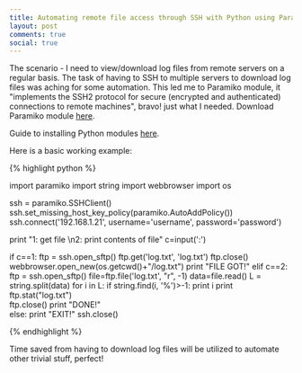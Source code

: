```yaml
---
title: Automating remote file access through SSH with Python using Paramiko module
layout: post
comments: true
social: true
---
```


The scenario - I need to view/download log files from remote servers on a regular basis. The task of having to SSH to multiple servers to download log files was aching for some automation. This led me to Paramiko module, it "implements the SSH2 protocol for secure (encrypted and authenticated) connections to remote machines", bravo! just what I needed. Download Paramiko module [here](http://www.lag.net/paramiko/).

Guide to installing Python modules [here](http://docs.python.org/install/index.html#install-index).

Here is a basic working example: 

<div class="code">
{% highlight python %}

import paramiko
import string
import webbrowser
import os

ssh = paramiko.SSHClient()
ssh.set_missing_host_key_policy(paramiko.AutoAddPolicy())
ssh.connect('192.168.1.21', username='username', password='password') 
    
print "1: get file \n2: print contents of file"
c=input(':')

if c==1:
	ftp = ssh.open_sftp()
	ftp.get('log.txt', 'log.txt')
	ftp.close()
	webbrowser.open_new(os.getcwd()+"/log.txt")
	print "FILE GOT!"
elif c==2:
	ftp = ssh.open_sftp()
	file=ftp.file('log.txt', "r", -1)
	data=file.read()
	L = string.split(data)
	for i in L:
		if string.find(i, '%')>-1:
			print i
	print ftp.stat("log.txt")		
	ftp.close()
	print "DONE!"	
else: 
	print "EXIT!"
ssh.close()

{% endhighlight %}
</div>

Time saved from having to download log files will be utilized to automate other trivial stuff, perfect!